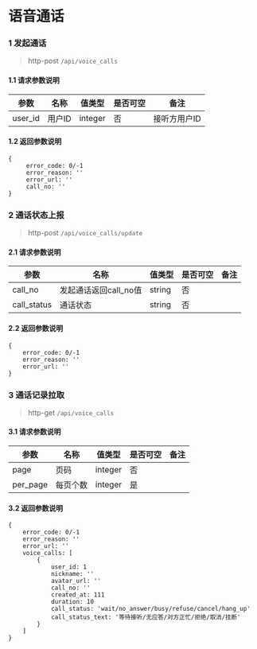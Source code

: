 # 语音通话

### 1 发起通话
> http-post ```/api/voice_calls```

#### 1.1 请求参数说明
|参数|名称|值类型|是否可空|备注
|---|---|---|---|---|
| user_id |用户ID|integer|否|接听方用户ID|

#### 1.2 返回参数说明
```
{
     error_code: 0/-1
     error_reason: ''
     error_url: ''
     call_no: ''               
}
```

### 2 通话状态上报
> http-post ```/api/voice_calls/update```

#### 2.1 请求参数说明
|参数|名称|值类型|是否可空|备注
|---|---|---|---|---|
|call_no|发起通话返回call_no值|string|否||
|call_status|通话状态|string|否|

#### 2.2 返回参数说明
```
{
    error_code: 0/-1
    error_reason: ''
    error_url: ''
}
```

### 3 通话记录拉取
> http-get ```/api/voice_calls```

#### 3.1 请求参数说明
|参数|名称|值类型|是否可空|备注
|---|---|---|---|---|
|page|页码|integer|否||
|per_page|每页个数|integer|是|

#### 3.2 返回参数说明
```
{
    error_code: 0/-1
    error_reason: ''
    error_url: ''
    voice_calls: [
        {
            user_id: 1 
            nickname: ''
            avatar_url: ''
            call_no: ''
            created_at: 111
            duration: 10
            call_status: 'wait/no_answer/busy/refuse/cancel/hang_up'
            call_status_text: '等待接听/无应答/对方正忙/拒绝/取消/挂断'
        }
    ]
}
```